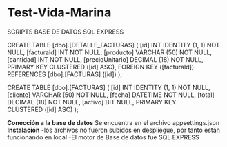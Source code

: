 # Test-Vida-Marina
SCRIPTS BASE DE DATOS SQL EXPRESS

CREATE TABLE [dbo].[DETALLE_FACTURAS] (
    [id]             INT          IDENTITY (1, 1) NOT NULL,
    [facturaId]      INT          NOT NULL,
    [producto]       VARCHAR (50) NOT NULL,
    [cantidad]       INT          NOT NULL,
    [precioUnitario] DECIMAL (18) NOT NULL,
    PRIMARY KEY CLUSTERED ([id] ASC),
    FOREIGN KEY ([facturaId]) REFERENCES [dbo].[FACTURAS] ([id])
);

CREATE TABLE [dbo].[FACTURAS] (
    [id]      INT          IDENTITY (1, 1) NOT NULL,
    [cliente] VARCHAR (50) NOT NULL,
    [fecha]   DATETIME     NOT NULL,
    [total]   DECIMAL (18) NOT NULL,
    [activo]  BIT          NULL,
    PRIMARY KEY CLUSTERED ([id] ASC)
);

**Conección a la base de datos**
Se encuentra en el archivo appsettings.json
**Instalación**
 -los archivos no fueron subidos en despliegue, por tanto están funcionando en local
 -El motor de Base de datos fue SQL EXPRESS
